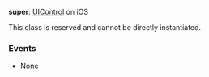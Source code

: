 **super**: [UIControl](UIControl.md) on iOS

This class is reserved and cannot be directly instantiated.

### Events

* None



